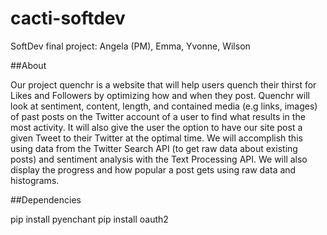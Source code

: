 # cacti-softdev
SoftDev final project: Angela (PM), Emma, Yvonne, Wilson

##About

Our project quenchr is a website that will help users quench their thirst for Likes and Followers by optimizing how and when they post. 
Quenchr will look at sentiment, content, length, and contained media (e.g links, images) of past posts on the Twitter account of a user to find what results in the most activity. 
It will also give the user the option to have our site post a given Tweet to their Twitter at the optimal time. 
We will accomplish this using data from the Twitter Search API (to get raw data about existing posts) and sentiment analysis with the Text Processing API.
We will also display the progress and how popular a post gets using raw data and histograms.

##Dependencies

pip install pyenchant
pip install oauth2